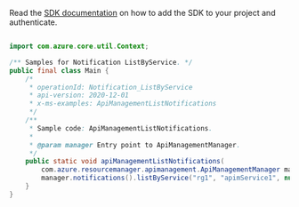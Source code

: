 Read the [SDK documentation](https://github.com/Azure/azure-sdk-for-java/blob/azure-resourcemanager-apimanagement_1.0.0-beta.2/sdk/apimanagement/azure-resourcemanager-apimanagement/README.md) on how to add the SDK to your project and authenticate.

```java

import com.azure.core.util.Context;

/** Samples for Notification ListByService. */
public final class Main {
    /*
     * operationId: Notification_ListByService
     * api-version: 2020-12-01
     * x-ms-examples: ApiManagementListNotifications
     */
    /**
     * Sample code: ApiManagementListNotifications.
     *
     * @param manager Entry point to ApiManagementManager.
     */
    public static void apiManagementListNotifications(
        com.azure.resourcemanager.apimanagement.ApiManagementManager manager) {
        manager.notifications().listByService("rg1", "apimService1", null, null, Context.NONE);
    }
}
```
